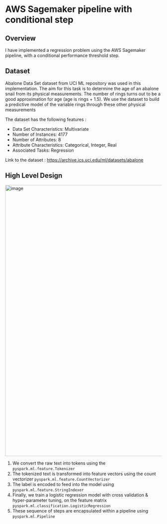 # AWS Sagemaker pipeline with conditional step
## Overview
I have implemented a regression problem using the AWS Sagemaker pipeline, with a conditional performance threshold step. 

## Dataset
Abalone Data Set dataset from UCI ML repository was used in this implementation. The aim for this task is to determine the age of an abalone snail from its physical measurements. The number of rings turns out to be a good approximation for age (age is rings + 1.5). We use the dataset to build a predictive model of the variable rings through these other physical measurements

The dataset has the following features :

- Data Set Characteristics: Multivariate
- Number of Instances: 4177
- Number of Attributes: 8
- Attribute Characteristics: Categorical, Integer, Real
- Associated Tasks: Regression

Link to the dataset : https://archive.ics.uci.edu/ml/datasets/abalone 


## High Level Design

<img width="869" alt="image" src="https://user-images.githubusercontent.com/89654615/205424415-433c4e8c-abf3-403b-8a09-a02058c067af.png">

1. We convert the raw text into tokens using the <code>pyspark.ml.feature.Tokenizer</code>
2. The tokenized text is transformed into feature vectors using the count vectorizer <code>pyspark.ml.feature.CountVectorizer</code>
3. The label is encoded to feed into the model using <code>pyspark.ml.feature.StringIndexer</code>
4. Finally, we train a logistic regression model with cross validation & hyper-parameter tuning, on the feature matrix <code>pyspark.ml.classification.LogisticRegression</code>
5. These sequence of steps are encapsulated within a pipeline using <code>pyspark.ml.Pipeline</code>
